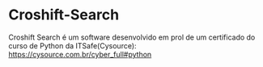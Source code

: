 # Croshift-Search
Croshift Search é um software desenvolvido em prol de um certificado do curso de Python da ITSafe(Cysource): https://cysource.com.br/cyber_full#python
